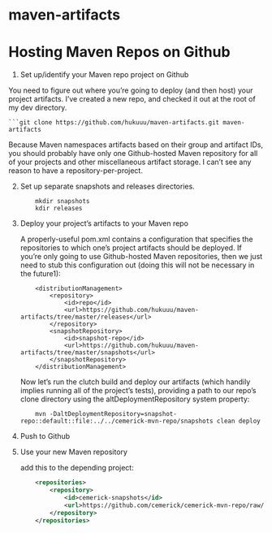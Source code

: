 maven-artifacts
===============

# Hosting Maven Repos on Github


1. Set up/identify your Maven repo project on Github

You need to figure out where you’re going to deploy (and then host) your project artifacts.  I’ve created a new repo, and checked it out at the root of my dev directory.

    ```git clone https://github.com/hukuuu/maven-artifacts.git maven-artifacts

Because Maven namespaces artifacts based on their group and artifact IDs, you should probably have only one Github-hosted Maven repository for all of your projects and other miscellaneous artifact storage.  I can’t see any reason to have a repository-per-project.

2. Set up separate snapshots and releases directories.

    ```
        mkdir snapshots
        kdir releases
    ```
    
3. Deploy your project’s artifacts to your Maven repo
    
    A properly-useful pom.xml contains a <distributionManagement> configuration that specifies the repositories to which     one’s project artifacts should be deployed.  If you’re only going to use Github-hosted Maven repositories, then we       just need to stub this configuration out (doing this will not be necessary in the future1):

    ```
    	<distributionManagement>
    		<repository>
    			<id>repo</id>
    			<url>https://github.com/hukuuu/maven-artifacts/tree/master/releases</url>
    		</repository>
    		<snapshotRepository>
    			<id>snapshot-repo</id>
    			<url>https://github.com/hukuuu/maven-artifacts/tree/master/snapshots</url>
    		</snapshotRepository>
    	</distributionManagement>
	```

    Now let’s run the clutch build and deploy our artifacts (which handily implies running all of the project’s tests),      providing a path to our repo’s clone directory using the altDeploymentRepository system property:

    ```  
        mvn -DaltDeploymentRepository=snapshot-repo::default::file:../../cemerick-mvn-repo/snapshots clean deploy
    ```


4. Push to Github

    


5. Use your new Maven repository

    add this to the depending project:

    ```xml
        <repositories>
            <repository>
                <id>cemerick-snapshots</id>
                <url>https://github.com/cemerick/cemerick-mvn-repo/raw/master/snapshots</url>
            </repository>
        </repositories>
    ```

